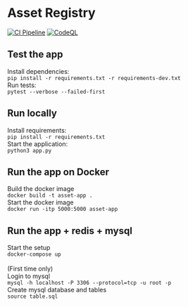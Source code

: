 # Asset Registry
[![CI Pipeline](https://github.com/linux-training-group-1/asset-registry/actions/workflows/ci.yml/badge.svg?branch=main)](https://github.com/linux-training-group-1/asset-registry/actions/workflows/ci.yml)
[![CodeQL](https://github.com/linux-training-group-1/asset-registry/actions/workflows/codeql-analysis.yml/badge.svg?branch=main)](https://github.com/linux-training-group-1/asset-registry/actions/workflows/codeql-analysis.yml)
## Test the app
Install dependencies:<br>
```pip install -r requirements.txt -r requirements-dev.txt```<br>
Run tests:<br>
```pytest --verbose --failed-first```<br>

## Run locally
Install requirements:<br>
```pip install -r requirements.txt```<br>
Start the application:<br>
```python3 app.py```<br>

## Run the app on Docker
Build the docker image<br>
```docker build -t asset-app .```<br>
Start the docker image<br>
```docker run -itp 5000:5000 asset-app```<br>

## Run the app + redis + mysql 
Start the setup<br>
```docker-compose up```<br>
<br>
(First time only)<br>
Login to mysql <br>
```mysql -h localhost -P 3306 --protocol=tcp -u root -p```<br>
Create mysql database and tables <br>
```source table.sql```<br>
